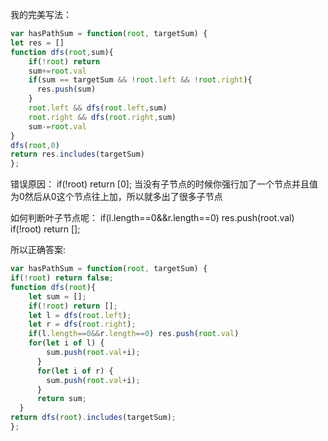 我的完美写法：
```javaScript
var hasPathSum = function(root, targetSum) {
let res = []
function dfs(root,sum){
    if(!root) return
    sum+=root.val
    if(sum == targetSum && !root.left && !root.right){
      res.push(sum)
    }
    root.left && dfs(root.left,sum)
    root.right && dfs(root.right,sum)
    sum-=root.val
}
dfs(root,0)
return res.includes(targetSum)
};
```
错误原因：
if(!root) return [0]; 当没有子节点的时候你强行加了一个节点并且值为0然后从0这个节点往上加，所以就多出了很多子节点

如何判断叶子节点呢：
if(l.length==0&&r.length==0) res.push(root.val)
if(!root) return [];

所以正确答案:
```javaScript
var hasPathSum = function(root, targetSum) {
if(!root) return false;
function dfs(root){
    let sum = [];
    if(!root) return [];
    let l = dfs(root.left);
    let r = dfs(root.right);
    if(l.length==0&&r.length==0) res.push(root.val)
    for(let i of l) {
        sum.push(root.val+i);
      }
      for(let i of r) {
        sum.push(root.val+i);
      }
      return sum;
  }
return dfs(root).includes(targetSum);
};
```
